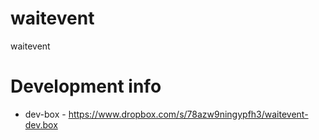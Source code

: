 waitevent
=========

waitevent

Development info
================
* dev-box - https://www.dropbox.com/s/78azw9ningypfh3/waitevent-dev.box
